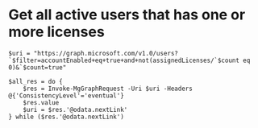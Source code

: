 # Get all active users that has one or more licenses
```
$uri = "https://graph.microsoft.com/v1.0/users?`$filter=accountEnabled+eq+true+and+not(assignedLicenses/`$count eq 0)&`$count=true"

$all_res = do {
    $res = Invoke-MgGraphRequest -Uri $uri -Headers @{'ConsistencyLevel'='eventual'}
    $res.value
    $uri = $res.'@odata.nextLink'
} while ($res.'@odata.nextLink')

```